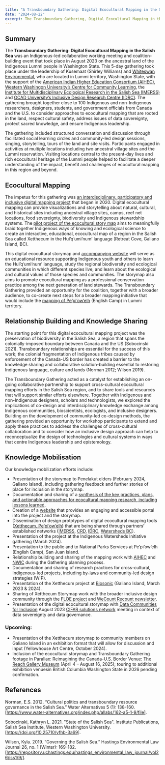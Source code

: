 ```yaml
---
title: "A Transboundary Gathering: Digital Ecocultural Mapping in the Salish Sea"
date: "2024-08-22"
excerpt: The Transboundary Gathering, Digital Ecocultural Mapping in the Salish Sea was an Indigenous-led collaborative working meeting and coalition-building event
---
```

## Summary

The **Transboundary Gathering: Digital Ecocultural Mapping in the Salish Sea** was an Indigenous-led collaborative
working meeting and coalition-building event that took place in August 2023 on the ancestral land of the Indigenous
Lummi people in Washington State. This 5-day gathering took place under the leadership of Kusemaat (Shirley Williams)
and [Whiteswan Environmental](https://www.whiteswanenvironmental.org/), who are located in Lummi territory, Washington
State, with the support of the [American Indian Higher Education Consortium (AIHEC)](https://www.aihec.org/),
[Western Washingon University’s Centre for Community Learning](https://ccl.wwu.edu/), the
[Institute for Multidisciplinary Ecological Research in the Salish Sea (IMERSS)](https://imerss.org/)
and [OCAD University’s Inclusive Design Research Centre (IDRC)](https://idrc.ocadu.ca/). The gathering brought
together close to 100 Indigenous and non-Indigenous researchers, designers, students, and government officials
from Canada and the U.S. to consider approaches to ecocultural mapping that are rooted in the land, respect
cultural safety, address issues of data sovereignty, protect sacred knowledge, and ensure Indigenous leadership.

The gathering included structured conversation and discussion through facilitated social learning circles and
community-led design sessions, singing, storytelling, tours of the land and site visits. Participants engaged
in activities at multiple locations including two ancestral village sites and the Lummi reservation. Visiting
locations central to the present-day lives and rich ecocultural heritage of the Lummi people helped to facilitate a
deeper understanding of the impact, benefit and challenges of ecocultural mapping in this region and beyond.

## Ecocultural Mapping

The impetus for this gathering was
[an interdisciplinary, participatory and inclusive digital mapping project](https://www.youtube.com/watch?v=0v84S7DeORU)
that began in 2020. Digital ecocultural mapping can provide visualizations and storytelling about natural, cultural,
and historical sites including ancestral village sites, camps, reef net locations, food sovereignty, biodiversity and
Indigenous stewardship systems. ​The
[pilot project of the ecocultural story map](https://imerss.github.io/xetthecum-storymap-story/Xetthecum-Storymap-Reknitted.html#)
aims to meaningfully braid together Indigenous ways of knowing and ecological science to create an interactive,
educational, ecocultural map of a region in the Salish Sea called Xetthecum in the Hul’q’umi’num’ language
(Retreat Cove, Galiano Island, BC).

This digital ecocultural storymap and [accompanying website](https://imerss.github.io/xetthecum-storymap/)
will serve as an educational resource supporting Indigenous youth and others to learn the Hul’q’umi’num’ language,
study the regional biodiversity and ecological communities in which different species live, and learn about the
ecological and cultural values of those species and communities. The storymap also aims to promote ecocultural mapping
as a professional conservation practice among the next generation of land stewards. The Transboundary Gathering
provided an opportunity for the coalition, together with a broader audience, to co-create next steps for a broader
mapping initiative that would include the
[mapping of Pe’pi’ow’elh](https://imerss.github.io/imerss-bioinfo/Pe%27pi%27ow%27elh.html)
(English Camp) in Lummi territory.

## Relationship Building and Knowledge Sharing

The starting point for this digital ecocultural mapping project was the preservation of biodiversity in the Salish Sea,
a region that spans the colonially-imposed boundary between Canada and the US (Sobocinski 2021). Transboundary
relationships are essential for the success of this work; the colonial fragmentation of Indigenous tribes caused
by enforcement of the Canada-US border has created a barrier to the knowledge sharing and collaborative
solution-building essential to restoring Indigenous language, culture and lands (Norman 2012; Wilson 2019).

The Transboundary Gathering acted as a catalyst for establishing an on-going collaborative partnership to support
cross-cultural ecocultural mapping efforts in the Salish Sea region, and to share tools and resources that will
support similar efforts elsewhere. Together with Indigenous and non-Indigenous designers, scholars and technologists,
we explored the implications of co-design and interdisciplinary knowledge exchange among Indigenous communities,
bioscientists, ecologists, and inclusive designers. Building on the development of community-led co-design methods,
the gathering provided an opportunity for workshop participants to extend and apply these practices to address
the challenges of cross-cultural collaboration and to consider how an inclusive design approach can help to
reconceptualize the design of technologies and cultural systems in ways that centre Indigenous leadership and
epistemology.

## Knowledge Mobilisation

Our knowledge mobilization efforts include:

- Presentation of the storymap to Penelakut elders (February 2024, Galiano Island), including gathering feedback and
further stories of place for inclusion in the storymap.
- Documentation and sharing of a
[synthesis of the key practices, plans, and actionable approaches for ecocultural mapping research, including lessons learned](https://docs.google.com/document/d/15aE_WDgoj8CiBkbFj5zX78OknL-EIC9P/edit?rtpof=true&sd=true).
- Creation of a [website](https://imerss.github.io/xetthecum-storymap/)
that provides an engaging and accessible portal into the project and the storymap.
- Dissemination of design prototypes of digital ecocultural mapping tools
([Xetthecum, Pe’pi’ow’elh](https://imerss.github.io/xetthecum-storymap-story/Xetthecum-Storymap-Reknitted.html#))
that are being shared through partners’ established networks ([IMERSS](https://imerss.org/), [CRD](https://www.crd.bc.ca/),
[IDRC](https://idrc.ocadu.ca/), [Watersheds BC](https://watershedsbc.ca/)).
- Presentation of the project at the Indigenous Watersheds Initiative gathering (March 2024).
- Presentation to the public and to National Parks Services at Pe’pi’ow’elh (English Camp), San Juan Island.
- Relationship building and sharing of the mapping work with
[AIHEC](https://www.aihec.org/) and [NWIC](https://www.nwic.edu/)
during the Gathering planning process.
- Documentation and sharing of research practices for cross-cultural, Indigenous-led projects, including
[by-laws](https://docs.google.com/document/d/1K5NH0vcXn8qIS210acESq_-t5_qF-QAWjoMMMVM2zyQ/edit) and
community-led design strategies (WIP).
- Presentation of the Xetthecum project at [Biosonic](https://www.activepassive.ca/archive-biosonic-2023.html)
(Galiano Island, March 2023 & 2024).
- Sharing of Xetthecum Storymap work with the broader inclusive design community through the
[FLOE project](https://floeproject.org/news/2023-09-05-an-indigenous-led-transboundary-gathering/)
and [WeCount Recount newsletter](https://mailchi.mp/969e334f9042/we-count-recount-may-jun-2024?e=0e5ac39be9).
- Presentation of the digital ecocultural storymap  with [Data Communities for Inclusion](https://datacommunities.ca/) August
2023 [CIFAR solutions network](https://cifar.ca/ai/ai-and-society/cifar-solution-networks/data-communities-for-inclusion/)
meeting in context of data sovereignty and data governance.

### Upcoming:

- Presentation of the Xetthecum storymap to community members on Galiano Island in an exhibition format that will
allow for discussion and input (Yellowhouse Art Centre, October 2024).
- Inclusion of the ecocultural storymap and Transboundary Gathering footage in Parallax: Reimagining the Canada-U.S.
Border Venue: [The Reach Gallery Museum](https://thereach.ca/) (April 4 – August 16, 2025); touring to additional
exhibition venuesin British Columbia Washington State in 2026 pending confirmation.

## References

Norman, E.S. 2012. “Cultural politics and transboundary resource governance in the Salish Sea.”
Water Alternatives 5 (1): 138-160.
[https://www.water-alternatives.org/index.php/allabs/162-a5-1-9/file].

Sobocinski, Kathryn L. 2021. "State of the Salish Sea".
Institute Publications, Salish Sea Institute, Western Washington University. [https://doi.org/10.25710/vfhb-3a69].

Wilson, Kyla. 2019. “Governing the Salish Sea.” Hastings Environmental Law Journal 26, no.
1 (Winter): 169-182.
[https://repository.uchastings.edu/hastings_environmental_law_journal/vol26/iss1/9/].
